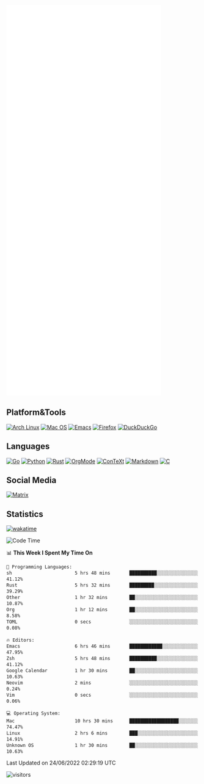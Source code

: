 ![Metrics](https://github.com/SteamedFish/SteamedFish/blob/master/github-metrics.svg)

## Platform&Tools

[![Arch Linux](https://img.shields.io/badge/ArchLinux-1793D1?logo=arch-linux&logoColor=fff&style=flat-square)](https://archlinux.org/)
[![Mac OS](https://img.shields.io/badge/MacOS-000000?style=flat-square&logo=macos&logoColor=F0F0F0)](https://www.apple.com/macos/)
[![Emacs](https://img.shields.io/badge/Emacs-%237F5AB6.svg?&style=flat-square&logo=gnu-emacs&logoColor=white)](https://www.gnu.org/software/emacs/)
[![Firefox](https://img.shields.io/badge/Firefox-FF7139?style=flat-square&logo=Firefox-Browser&logoColor=white)](https://firefox.com/)
[![DuckDuckGo](https://img.shields.io/badge/DuckDuckGo-DE5833?style=flat-square&logo=DuckDuckGo&logoColor=white)](https://duckduckgo.com/)

## Languages

[![Go](https://img.shields.io/badge/Golang-%2300ADD8.svg?style=flat-square&logo=go&logoColor=white)](https://golang.org/)
[![Python](https://img.shields.io/badge/Python-3670A0?style=flat-square&logo=python&logoColor=ffdd54)](https://www.python.org/)
[![Rust](https://img.shields.io/badge/Rust-%23000000.svg?style=flat-square&logo=rust&logoColor=white)](https://www.rust-lang.org/)
[![OrgMode](https://img.shields.io/badge/OrgMode-%23000000.svg?style=flat-square&logo=org&logoColor=white)](https://orgmode.org/)
[![ConTeXt](https://img.shields.io/badge/ConTeXt-%23008080.svg?style=flat-square&logo=latex&logoColor=white)](https://contextgarden.net/)
[![Markdown](https://img.shields.io/badge/MarkDown-%23000000.svg?style=flat-square&logo=markdown&logoColor=white)](https://daringfireball.net/projects/markdown/)
[![C](https://img.shields.io/badge/C-%2300599C.svg?style=flat-square&logo=c&logoColor=white)](https://www.iso.org/standard/74528.html)

## Social Media

[![Matrix](https://img.shields.io/badge/SteamedFish-2CA5E0?style=social&logo=matrix&logoColor=black)](https://matrix.to/#/@i:steamedfish.org)

## Statistics
[![wakatime](https://wakatime.com/badge/user/168280d6-fcf2-4b4f-ad3a-dc4612f35b38.svg)](https://wakatime.com/@168280d6-fcf2-4b4f-ad3a-dc4612f35b38)

<!--START_SECTION:waka-->
![Code Time](http://img.shields.io/badge/Code%20Time-1%2C885%20hrs%2016%20mins-blue)

📊 **This Week I Spent My Time On** 

```text
💬 Programming Languages: 
sh                       5 hrs 48 mins       ██████████░░░░░░░░░░░░░░░   41.12% 
Rust                     5 hrs 32 mins       █████████░░░░░░░░░░░░░░░░   39.29% 
Other                    1 hr 32 mins        ██░░░░░░░░░░░░░░░░░░░░░░░   10.87% 
Org                      1 hr 12 mins        ██░░░░░░░░░░░░░░░░░░░░░░░   8.58% 
TOML                     0 secs              ░░░░░░░░░░░░░░░░░░░░░░░░░   0.08%

🔥 Editors: 
Emacs                    6 hrs 46 mins       ████████████░░░░░░░░░░░░░   47.95% 
Zsh                      5 hrs 48 mins       ██████████░░░░░░░░░░░░░░░   41.12% 
Google Calendar          1 hr 30 mins        ██░░░░░░░░░░░░░░░░░░░░░░░   10.63% 
Neovim                   2 mins              ░░░░░░░░░░░░░░░░░░░░░░░░░   0.24% 
Vim                      0 secs              ░░░░░░░░░░░░░░░░░░░░░░░░░   0.06%

💻 Operating System: 
Mac                      10 hrs 30 mins      ██████████████████░░░░░░░   74.47% 
Linux                    2 hrs 6 mins        ███░░░░░░░░░░░░░░░░░░░░░░   14.91% 
Unknown OS               1 hr 30 mins        ██░░░░░░░░░░░░░░░░░░░░░░░   10.63%

```


 Last Updated on 24/06/2022 02:29:19 UTC
<!--END_SECTION:waka-->

![visitors](https://visitor-badge.laobi.icu/badge?page_id=SteamedFish.SteamedFish)
